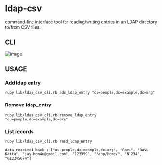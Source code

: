 # ldap-csv
command-line interface tool for reading/writing entries in an LDAP directory to/from CSV files.


## CLI

![image](https://user-images.githubusercontent.com/19718351/59657451-bcb63a80-916e-11e9-9522-9b6235b8bc5f.png)

## USAGE
### Add ldap entry
```
ruby lib/ldap_csv_cli.rb add_ldap_entry "ou=people,dc=example,dc=org"
```

### Remove ldap_entry
```
ruby lib/ldap_csv_cli.rb remove_ldap_entry "ou=people,dc=example,dc=org"
```

### List records
```
ruby lib/ldap_csv_cli.rb read_ldap_entry

data received back : ["ou=people,dc=example,dc=org", "Ravi", "Ravi Katta", "jay.hom4u@gmail.com", "123999", "/app/home/", "N1234", "G12345674"]
```


